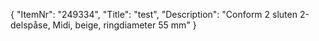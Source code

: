{
  "ItemNr": "249334",
  "Title": "test",
  "Description": "Conform 2 sluten 2-delspåse, Midi, beige, ringdiameter 55 mm"
}